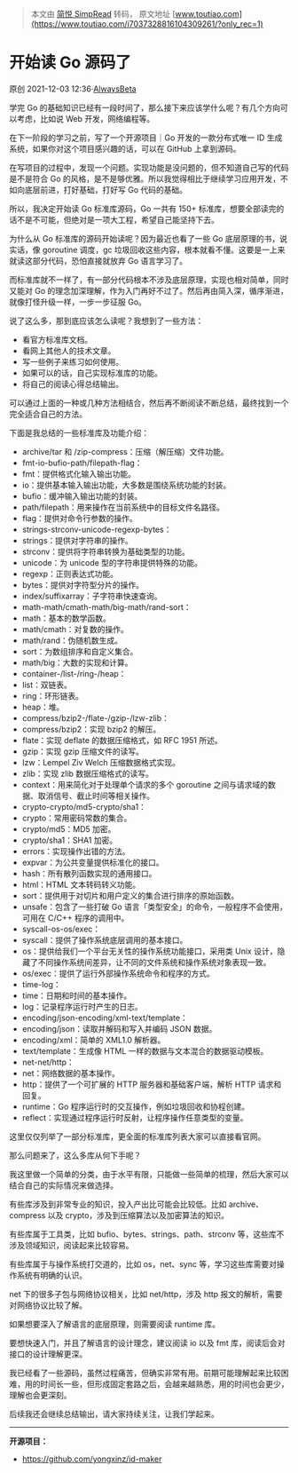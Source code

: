> 本文由 [简悦 SimpRead](http://ksria.com/simpread/) 转码， 原文地址 [www.toutiao.com](https://www.toutiao.com/i7037328816104309261/?only_rec=1)

开始读 Go 源码了
==========

原创 2021-12-03 12:36·[AlwaysBeta](/c/user/token/MS4wLjABAAAADS6EOySPDIH5aexT1GSMhF7Iibex2iXjauKPU1epeMQ/?source=tuwen_detail)

学完 Go 的基础知识已经有一段时间了，那么接下来应该学什么呢？有几个方向可以考虑，比如说 Web 开发，网络编程等。

在下一阶段的学习之前，写了一个开源项目｜Go 开发的一款分布式唯一 ID 生成系统，如果你对这个项目感兴趣的话，可以在 GitHub 上拿到源码。

在写项目的过程中，发现一个问题。实现功能是没问题的，但不知道自己写的代码是不是符合 Go 的风格，是不是够优雅。所以我觉得相比于继续学习应用开发，不如向底层前进，打好基础，打好写 Go 代码的基础。

所以，我决定开始读 Go 标准库源码，Go 一共有 150+ 标准库，想要全部读完的话不是不可能，但绝对是一项大工程，希望自己能坚持下去。

为什么从 Go 标准库的源码开始读呢？因为最近也看了一些 Go 底层原理的书，说实话，像 goroutine 调度，gc 垃圾回收这些内容，根本就看不懂。这要是一上来就读这部分代码，恐怕直接就放弃 Go 语言学习了。

而标准库就不一样了，有一部分代码根本不涉及底层原理，实现也相对简单，同时又能对 Go 的理念加深理解，作为入门再好不过了。然后再由简入深，循序渐进，就像打怪升级一样，一步一步征服 Go。

说了这么多，那到底应该怎么读呢？我想到了一些方法：

*   看官方标准库文档。
*   看网上其他人的技术文章。
*   写一些例子来练习如何使用。
*   如果可以的话，自己实现标准库的功能。
*   将自己的阅读心得总结输出。

可以通过上面的一种或几种方法相结合，然后再不断阅读不断总结，最终找到一个完全适合自己的方法。

下面是我总结的一些标准库及功能介绍：

*   archive/tar 和 /zip-compress：压缩（解压缩）文件功能。
*   fmt-io-bufio-path/filepath-flag：
*   fmt：提供格式化输入输出功能。
*   io：提供基本输入输出功能，大多数是围绕系统功能的封装。
*   bufio：缓冲输入输出功能的封装。
*   path/filepath：用来操作在当前系统中的目标文件名路径。
*   flag：提供对命令行参数的操作。
*   strings-strconv-unicode-regexp-bytes：
*   strings：提供对字符串的操作。
*   strconv：提供将字符串转换为基础类型的功能。
*   unicode：为 unicode 型的字符串提供特殊的功能。
*   regexp：正则表达式功能。
*   bytes：提供对字符型分片的操作。
*   index/suffixarray：子字符串快速查询。
*   math-math/cmath-math/big-math/rand-sort：
*   math：基本的数学函数。
*   math/cmath：对复数的操作。
*   math/rand：伪随机数生成。
*   sort：为数组排序和自定义集合。
*   math/big：大数的实现和计算。
*   container-/list-/ring-/heap：
*   list：双链表。
*   ring：环形链表。
*   heap：堆。
*   compress/bzip2-/flate-/gzip-/lzw-zlib：
*   compress/bzip2：实现 bzip2 的解压。
*   flate：实现 deflate 的数据压缩格式，如 RFC 1951 所述。
*   gzip：实现 gzip 压缩文件的读写。
*   lzw：Lempel Ziv Welch 压缩数据格式实现。
*   zlib：实现 zlib 数据压缩格式的读写。
*   context：用来简化对于处理单个请求的多个 goroutine 之间与请求域的数据、取消信号、截止时间等相关操作。
*   crypto-crypto/md5-crypto/sha1：
*   crypto：常用密码常数的集合。
*   crypto/md5：MD5 加密。
*   crypto/sha1：SHA1 加密。
*   errors：实现操作出错的方法。
*   expvar：为公共变量提供标准化的接口。
*   hash：所有散列函数实现的通用接口。
*   html：HTML 文本转码转义功能。
*   sort：提供用于对切片和用户定义的集合进行排序的原始函数。
*   unsafe：包含了一些打破 Go 语言「类型安全」的命令，一般程序不会使用，可用在 C/C++ 程序的调用中。
*   syscall-os-os/exec：
*   syscall：提供了操作系统底层调用的基本接口。
*   os：提供给我们一个平台无关性的操作系统功能接口，采用类 Unix 设计，隐藏了不同操作系统间差异，让不同的文件系统和操作系统对象表现一致。
*   os/exec：提供了运行外部操作系统命令和程序的方式。
*   time-log：
*   time：日期和时间的基本操作。
*   log：记录程序运行时产生的日志。
*   encoding/json-encoding/xml-text/template：
*   encoding/json：读取并解码和写入并编码 JSON 数据。
*   encoding/xml：简单的 XML1.0 解析器。
*   text/template：生成像 HTML 一样的数据与文本混合的数据驱动模板。
*   net-net/http：
*   net：网络数据的基本操作。
*   http：提供了一个可扩展的 HTTP 服务器和基础客户端，解析 HTTP 请求和回复。
*   runtime：Go 程序运行时的交互操作，例如垃圾回收和协程创建。
*   reflect：实现通过程序运行时反射，让程序操作任意类型的变量。

这里仅仅列举了一部分标准库，更全面的标准库列表大家可以直接看官网。

那么问题来了，这么多库从何下手呢？

我这里做一个简单的分类，由于水平有限，只能做一些简单的梳理，然后大家可以结合自己的实际情况来做选择。

有些库涉及到非常专业的知识，投入产出比可能会比较低。比如 archive、compress 以及 crypto，涉及到压缩算法以及加密算法的知识。

有些库属于工具类，比如 bufio、bytes、strings、path、strconv 等，这些库不涉及领域知识，阅读起来比较容易。

有些库属于与操作系统打交道的，比如 os，net、sync 等，学习这些库需要对操作系统有明确的认识。

net 下的很多子包与网络协议相关，比如 net/http，涉及 http 报文的解析，需要对网络协议比较了解。

如果想要深入了解语言的底层原理，则需要阅读 runtime 库。

要想快速入门，并且了解语言的设计理念，建议阅读 io 以及 fmt 库，阅读后会对接口的设计理解更深。

我已经看了一些源码，虽然过程痛苦，但确实非常有用。前期可能理解起来比较困难，用的时间长一些，但形成固定套路之后，会越来越熟悉，用的时间也会更少，理解也会更深刻。

后续我还会继续总结输出，请大家持续关注，让我们学起来。

* * *

**开源项目：**

*   https://github.com/yongxinz/id-maker
